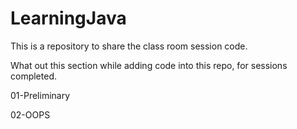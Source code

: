 # LearningJava
This is a repository to share the class room session code.

What out this section while adding code into this repo, for sessions completed.

01-Preliminary

02-OOPS
